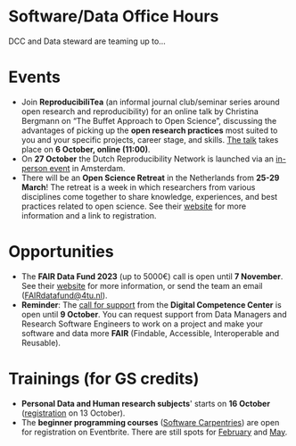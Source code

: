 # Software/Data Office Hours

DCC and Data steward are teaming up to… 

# Events

* Join **ReproducibiliTea** (an informal journal club/seminar series around open research and reproducibility) for an online talk by Christina Bergmann on “The Buffet Approach to Open Science”, discussing the advantages of picking up the **open research practices** most suited to you and your specific projects, career stage, and skills.
[The talk](https://www.eventbrite.co.uk/e/reproducibilitea-journal-club-a-buffet-approach-to-open-research-tickets-717689447457) takes place on **6 October, online (11:00)**. 
* On **27 October** the Dutch Reproducibility Network is launched via an [in-person event](https://www.eventbrite.com/e/launch-of-the-dutch-reproducibility-network-tickets-715193130907) in Amsterdam. 
* There will be an **Open Science Retreat** in the Netherlands from **25-29 March**!
The retreat is a week in which researchers from various disciplines come together to share knowledge, experiences, and best practices related to open science.
See their [website](https://openscienceretreat.eu/) for more information and a link to registration.

# Opportunities
* The **FAIR Data Fund 2023** (up to 5000€) call is open until **7 November**.
See their [website](https://community.data.4tu.nl/the-fair-data-fund/) for more information, or send the team an email (FAIRdatafund@4tu.nl). 
* **Reminder**: The [call for support](https://tudelft.nl/dcc/call) from the **Digital Competence Center** is open until **9 October**.
You can request support from Data Managers and Research Software Engineers to work on a project and make your software and data more **FAIR** (Findable, Accessible, Interoperable and Reusable). 

# Trainings (for GS credits)
* **Personal Data and Human research subjects**' starts on **16 October** ([registration](https://intranet.tudelft.nl/en/-/r4.b1-personal-data-and-human-subjects-in-research-1closes) on 13 October). 
* The **beginner programming courses** ([Software Carpentries](https://www.tudelft.nl/en/library/research-data-management/r/training-events/training-for-researchers/software-carpentry-workshop)) are open for registration on Eventbrite.
There are still spots for [February](https://www.eventbrite.com/e/software-carpentry-workshop-tu-delft-tickets-694790054757) and [May](https://www.eventbrite.com/e/software-carpentry-workshop-tu-delft-tickets-694795751797).
